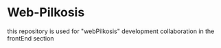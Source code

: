 # Web-Pilkosis
this repository is used for "webPilkosis" development collaboration in the frontEnd section
